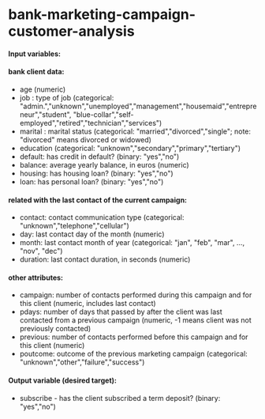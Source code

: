 # bank-marketing-campaign-customer-analysis

#### Input variables:
#### bank client data:
- age (numeric)
- job : type of job (categorical: "admin.","unknown","unemployed","management","housemaid","entrepreneur","student",
                                       "blue-collar","self-employed","retired","technician","services") 
- marital : marital status (categorical: "married","divorced","single"; note: "divorced" means divorced or widowed)
- education (categorical: "unknown","secondary","primary","tertiary")
- default: has credit in default? (binary: "yes","no")
- balance: average yearly balance, in euros (numeric) 
- housing: has housing loan? (binary: "yes","no")
- loan: has personal loan? (binary: "yes","no")
#### related with the last contact of the current campaign:
- contact: contact communication type (categorical: "unknown","telephone","cellular") 
- day: last contact day of the month (numeric)
- month: last contact month of year (categorical: "jan", "feb", "mar", ..., "nov", "dec")
- duration: last contact duration, in seconds (numeric)
#### other attributes:
- campaign: number of contacts performed during this campaign and for this client (numeric, includes last contact)
- pdays: number of days that passed by after the client was last contacted from a previous campaign (numeric, -1 means client was not previously contacted)
- previous: number of contacts performed before this campaign and for this client (numeric)
- poutcome: outcome of the previous marketing campaign (categorical: "unknown","other","failure","success")

#### Output variable (desired target):
- subscribe - has the client subscribed a term deposit? (binary: "yes","no")
